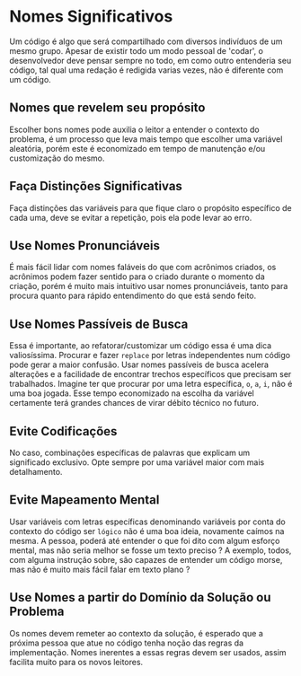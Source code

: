 # Nomes Significativos
Um código é algo que será compartilhado com diversos indivíduos de um mesmo grupo. Apesar de existir todo um modo pessoal de 'codar',
o desenvolvedor deve pensar sempre no todo, em como outro entenderia seu código, tal qual uma redação é redigida varias vezes, não é diferente 
com um código.
## Nomes que revelem seu propósito
Escolher bons nomes pode auxilia o leitor a entender o contexto do problema, é um processo que leva mais tempo que escolher uma variável aleatória, porém
este é economizado em tempo de manutenção e/ou customização do mesmo.
## Faça Distinções Significativas
Faça distinções das variáveis para que fique claro o propósito específico de cada uma, deve se evitar a repetição, pois ela pode levar ao erro.
## Use Nomes Pronunciáveis
É mais fácil lidar com nomes faláveis do que com acrônimos criados, os acrônimos podem fazer sentido para o criado durante o momento da criação, porém
é muito mais intuitivo usar nomes pronunciáveis, tanto para procura quanto para rápido entendimento do que está sendo feito.
## Use Nomes Passíveis de Busca
Essa é importante, ao refatorar/customizar um código essa é uma dica valiosíssima. Procurar e fazer `replace` por letras independentes num código pode gerar a maior confusão.
Usar nomes passíveis de busca acelera alterações e a facilidade de encontrar trechos específicos que precisam ser trabalhados.
Imagine ter que procurar por uma letra específica, `o`,  `a`, `i`, não é uma boa jogada. Esse tempo economizado na escolha da variável certamente terá grandes chances de virar débito
técnico no futuro.
## Evite Codificações
No caso, combinações específicas de palavras que explicam um significado exclusivo. Opte sempre por uma variável maior com mais detalhamento.
## Evite Mapeamento Mental
Usar variáveis com letras específicas denominando variáveis por conta do contexto do código ser `lógico` não é uma boa ideia, novamente caímos na mesma.
A pessoa, poderá até entender o que foi dito com algum esforço mental, mas não seria melhor se fosse um texto preciso ? A exemplo, todos, com alguma instrução sobre, são
capazes de entender um código morse, mas não é muito mais fácil falar em texto plano ? 
## Use Nomes a partir do Domínio da Solução ou Problema
Os nomes devem remeter ao contexto da solução, é esperado que a próxima pessoa que atue no código tenha noção das regras da implementação.
Nomes inerentes a essas regras devem ser usados, assim facilita muito para os novos leitores.